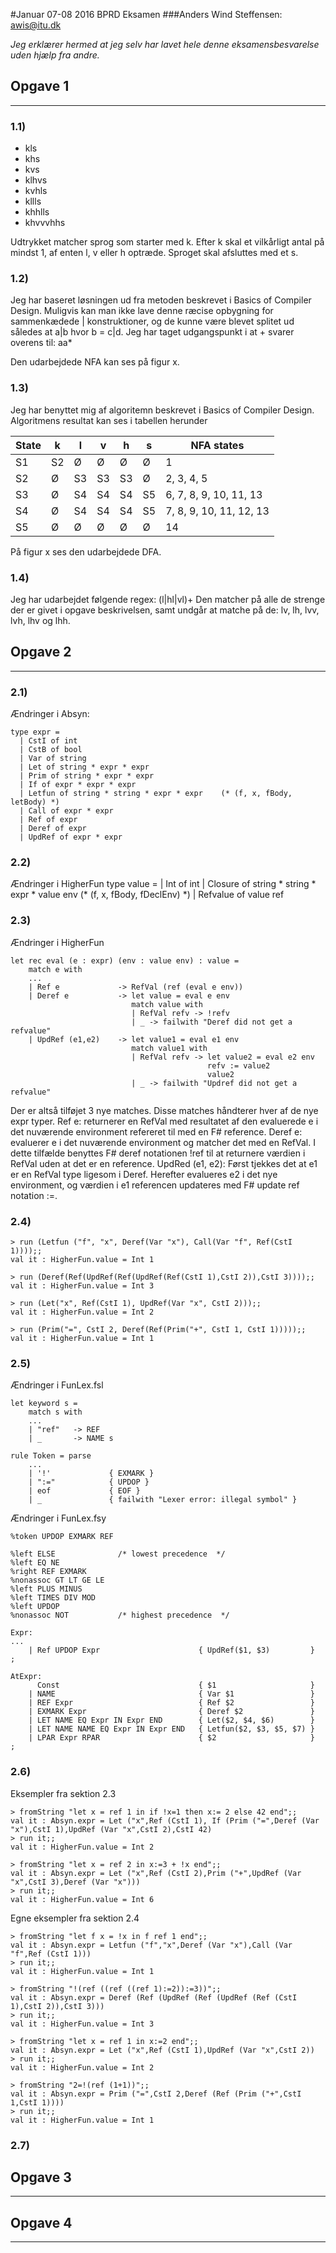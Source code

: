 #Januar 07-08 2016 BPRD Eksamen
###Anders Wind Steffensen: awis@itu.dk

_Jeg erklærer hermed at jeg selv har lavet hele denne eksamensbesvarelse uden hjælp fra andre._



## Opgave 1
----------------------------------------------
### 1.1)

- kls
- khs
- kvs
- klhvs
- kvhls
- kllls
- khhlls
- khvvvhhs

Udtrykket matcher sprog som starter med k. Efter k skal et vilkårligt antal på mindst 1, af enten l, v eller h optræde. Sproget skal afsluttes med et s.

### 1.2)
Jeg har baseret løsningen ud fra metoden beskrevet i Basics of Compiler Design. Muligvis kan man ikke lave denne ræcise opbygning for sammenkædede | konstruktioner, og de kunne være blevet splitet ud således at a|b hvor b = c|d. Jeg har taget udgangspunkt i at + svarer overens til: aa*

Den udarbejdede NFA kan ses på figur x.

### 1.3)
Jeg har benyttet mig af algoritemn beskrevet i Basics of Compiler Design. Algoritmens resultat kan ses i tabellen herunder

| State 	| k  	| l  	| v  	| h  	| s  	| NFA states              	|
|-------	|----	|----	|----	|----	|----	|-------------------------	|
| S1    	| S2 	| Ø  	| Ø  	| Ø  	| Ø  	| 1                       	|
| S2    	| Ø  	| S3 	| S3 	| S3 	| Ø  	| 2, 3, 4, 5              	|
| S3    	| Ø  	| S4 	| S4 	| S4 	| S5 	| 6, 7, 8, 9, 10, 11, 13  	|
| S4    	| Ø  	| S4 	| S4 	| S4 	| S5 	| 7, 8, 9, 10, 11, 12, 13 	|
| S5    	| Ø  	| Ø  	| Ø  	| Ø  	| Ø  	| 14                      	|

På figur x ses den udarbejdede DFA.

### 1.4)

Jeg har udarbejdet følgende regex: (l|hl|vl)+ 
Den matcher på alle de strenge der er givet i opgave beskrivelsen, samt undgår at matche på de: lv, lh, lvv, lvh, lhv og lhh.


## Opgave 2
----------------------------------------------
### 2.1)
Ændringer i Absyn:

	type expr = 
	  | CstI of int
	  | CstB of bool
	  | Var of string
	  | Let of string * expr * expr
	  | Prim of string * expr * expr
	  | If of expr * expr * expr
	  | Letfun of string * string * expr * expr    (* (f, x, fBody, letBody) *)
	  | Call of expr * expr
	  | Ref of expr
	  | Deref of expr
	  | UpdRef of expr * expr

### 2.2)

Ændringer i HigherFun
	type value = 
	  | Int of int
	  | Closure of string * string * expr * value env       (* (f, x, fBody, fDeclEnv) *)
	  | Refvalue of value ref

### 2.3)
Ændringer i HigherFun

	let rec eval (e : expr) (env : value env) : value =
	    match e with
		...
	    | Ref e             -> RefVal (ref (eval e env))
	    | Deref e           -> let value = eval e env
	                           match value with
	                           | RefVal refv -> !refv
	                           | _ -> failwith "Deref did not get a refvalue"
	    | UpdRef (e1,e2)    -> let value1 = eval e1 env
	                           match value1 with
	                           | RefVal refv -> let value2 = eval e2 env
	                                            refv := value2
	                                            value2
	                           | _ -> failwith "Updref did not get a refvalue"

Der er altså tilføjet 3 nye matches. Disse matches håndterer hver af de nye expr typer.
Ref e: returnerer en RefVal med resultatet af den evaluerede e i det nuværende environment refereret til med en F# reference.
Deref e: evaluerer e i det nuværende environment og matcher det med en RefVal. I dette tilfælde benyttes F# deref notationen !ref til at returnere værdien i RefVal uden at det er en reference.
UpdRed (e1, e2): Først tjekkes det at e1 er en RefVal type ligesom i Deref. Herefter evalueres e2 i det nye environment, og værdien i e1 referencen updateres med F# update ref notation :=.

### 2.4)

	> run (Letfun ("f", "x", Deref(Var "x"), Call(Var "f", Ref(CstI 1))));;
	val it : HigherFun.value = Int 1

	> run (Deref(Ref(UpdRef(Ref(UpdRef(Ref(CstI 1),CstI 2)),CstI 3))));;
	val it : HigherFun.value = Int 3

    > run (Let("x", Ref(CstI 1), UpdRef(Var "x", CstI 2)));;
    val it : HigherFun.value = Int 2

    > run (Prim("=", CstI 2, Deref(Ref(Prim("+", CstI 1, CstI 1)))));;
    val it : HigherFun.value = Int 1

### 2.5)
Ændringer i FunLex.fsl

    let keyword s =
        match s with
        ...
        | "ref"   -> REF
        | _       -> NAME s

    rule Token = parse
        ...
        | '!'             { EXMARK }
        | ":="            { UPDOP }
        | eof             { EOF }
        | _               { failwith "Lexer error: illegal symbol" }

Ændringer i FunLex.fsy

    %token UPDOP EXMARK REF

    %left ELSE              /* lowest precedence  */
    %left EQ NE
    %right REF EXMARK
    %nonassoc GT LT GE LE
    %left PLUS MINUS
    %left TIMES DIV MOD
    %left UPDOP
    %nonassoc NOT           /* highest precedence  */

    Expr:
    ...
        | Ref UPDOP Expr                      { UpdRef($1, $3)         }
    ;

    AtExpr:
          Const                               { $1                     }
        | NAME                                { Var $1                 }
        | REF Expr                            { Ref $2                 }
        | EXMARK Expr                         { Deref $2               }
        | LET NAME EQ Expr IN Expr END        { Let($2, $4, $6)        }
        | LET NAME NAME EQ Expr IN Expr END   { Letfun($2, $3, $5, $7) }
        | LPAR Expr RPAR                      { $2                     }
    ;

### 2.6)

Eksempler fra sektion 2.3

    > fromString "let x = ref 1 in if !x=1 then x:= 2 else 42 end";;
    val it : Absyn.expr = Let ("x",Ref (CstI 1), If (Prim ("=",Deref (Var "x"),CstI 1),UpdRef (Var "x",CstI 2),CstI 42)
    > run it;;
    val it : HigherFun.value = Int 2

    > fromString "let x = ref 2 in x:=3 + !x end";;
    val it : Absyn.expr = Let ("x",Ref (CstI 2),Prim ("+",UpdRef (Var "x",CstI 3),Deref (Var "x")))
    > run it;;
    val it : HigherFun.value = Int 6
    
Egne eksempler fra sektion 2.4

    > fromString "let f x = !x in f ref 1 end";;
    val it : Absyn.expr = Letfun ("f","x",Deref (Var "x"),Call (Var "f",Ref (CstI 1)))
	> run it;;
	val it : HigherFun.value = Int 1

    > fromString "!(ref ((ref ((ref 1):=2)):=3))";;
    val it : Absyn.expr = Deref (Ref (UpdRef (Ref (UpdRef (Ref (CstI 1),CstI 2)),CstI 3)))
	> run it;;
	val it : HigherFun.value = Int 3

    > fromString "let x = ref 1 in x:=2 end";;
    val it : Absyn.expr = Let ("x",Ref (CstI 1),UpdRef (Var "x",CstI 2))
    > run it;;
    val it : HigherFun.value = Int 2

    > fromString "2=!(ref (1+1))";;
    val it : Absyn.expr = Prim ("=",CstI 2,Deref (Ref (Prim ("+",CstI 1,CstI 1))))
    > run it;;
    val it : HigherFun.value = Int 1

### 2.7)



## Opgave 3
----------------------------------------------



## Opgave 4
----------------------------------------------

